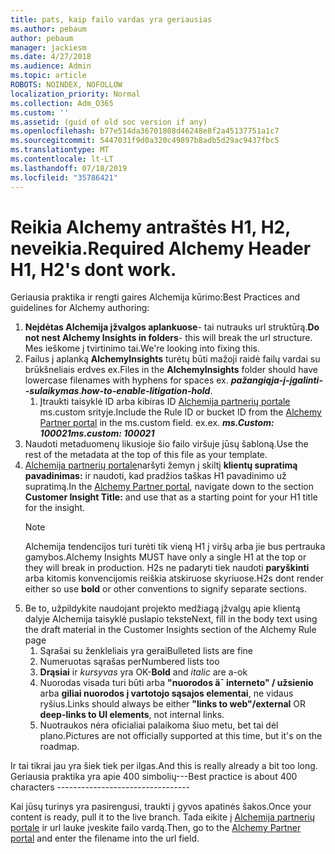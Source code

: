 ```yaml
---
title: pats, kaip failo vardas yra geriausias
ms.author: pebaum
author: pebaum
manager: jackiesm
ms.date: 4/27/2018
ms.audience: Admin
ms.topic: article
ROBOTS: NOINDEX, NOFOLLOW
localization_priority: Normal
ms.collection: Adm_O365
ms.custom: ''
ms.assetid: (guid of old soc version if any)
ms.openlocfilehash: b77e514da36701808d46248e8f2a45137751a1c7
ms.sourcegitcommit: 5447031f9d0a320c49897b8adb5d29ac9437fbc5
ms.translationtype: MT
ms.contentlocale: lt-LT
ms.lasthandoff: 07/18/2019
ms.locfileid: "35786421"
---
```

# <a name="required-alchemy-header-h1-h2s-dont-work"></a><span data-ttu-id="617fe-102">Reikia Alchemy antraštės H1, H2, neveikia.</span><span class="sxs-lookup"><span data-stu-id="617fe-102">Required Alchemy Header H1, H2's dont work.</span></span>
<span data-ttu-id="617fe-103">Geriausia praktika ir rengti gaires Alchemija kūrimo:</span><span class="sxs-lookup"><span data-stu-id="617fe-103">Best Practices and guidelines for Alchemy authoring:</span></span>

1. <span data-ttu-id="617fe-104">**Neįdėtas Alchemija įžvalgos aplankuose**- tai nutrauks url struktūrą.</span><span class="sxs-lookup"><span data-stu-id="617fe-104">**Do not nest Alchemy Insights in folders**- this will break the url structure.</span></span> <span data-ttu-id="617fe-105">Mes ieškome į tvirtinimo tai.</span><span class="sxs-lookup"><span data-stu-id="617fe-105">We're looking into fixing this.</span></span>
1. <span data-ttu-id="617fe-106">Failus į aplanką **AlchemyInsights** turėtų būti mažoji raidė failų vardai su brūkšneliais erdves ex.</span><span class="sxs-lookup"><span data-stu-id="617fe-106">Files in the **AlchemyInsights** folder should have lowercase filenames with hyphens for spaces ex.</span></span> <span data-ttu-id="617fe-107">***pažangiąja-į-įgalinti--sulaikymas***.</span><span class="sxs-lookup"><span data-stu-id="617fe-107">***how-to-enable-litigation-hold***.</span></span>
    1. <span data-ttu-id="617fe-108">Įtraukti taisyklė ID arba kibiras ID [Alchemija partnerių portale](https://alchemyportal.azurewebsites.net) ms.custom srityje.</span><span class="sxs-lookup"><span data-stu-id="617fe-108">Include the Rule ID or bucket ID from the [Alchemy Partner portal](https://alchemyportal.azurewebsites.net) in the ms.custom field.</span></span> <span data-ttu-id="617fe-109">ex.</span><span class="sxs-lookup"><span data-stu-id="617fe-109">ex.</span></span> <span data-ttu-id="617fe-110">***ms.Custom: 100021***</span><span class="sxs-lookup"><span data-stu-id="617fe-110">***ms.custom: 100021***</span></span>
1. <span data-ttu-id="617fe-111">Naudoti metaduomenų likusioje šio failo viršuje jūsų šabloną.</span><span class="sxs-lookup"><span data-stu-id="617fe-111">Use the rest of the metadata at the top of this file as your template.</span></span>
1. <span data-ttu-id="617fe-112">[Alchemija partnerių portale](https://alchemyportal.azurewebsites.net)naršyti žemyn į skiltį **klientų supratimą pavadinimas:** ir naudoti, kad pradžios taškas H1 pavadinimo už supratimą.</span><span class="sxs-lookup"><span data-stu-id="617fe-112">In the [Alchemy Partner portal](https://alchemyportal.azurewebsites.net), navigate down to the section **Customer Insight Title:** and use that as a starting point for your H1 title for the insight.</span></span> 
    > [!NOTE]
    > <span data-ttu-id="617fe-113">Alchemija tendencijos turi turėti tik vieną H1 į viršų arba jie bus pertrauka gamybos.</span><span class="sxs-lookup"><span data-stu-id="617fe-113">Alchemy Insights MUST have only a single H1 at the top or they will break in production.</span></span> <span data-ttu-id="617fe-114">H2s ne padaryti tiek naudoti **paryškinti** arba kitomis konvencijomis reiškia atskiruose skyriuose.</span><span class="sxs-lookup"><span data-stu-id="617fe-114">H2s dont render either so use **bold** or other conventions to signify separate sections.</span></span>
1. <span data-ttu-id="617fe-115">Be to, užpildykite naudojant projekto medžiagą įžvalgų apie klientą dalyje Alchemija taisyklė puslapio tekste</span><span class="sxs-lookup"><span data-stu-id="617fe-115">Next, fill in the body text using the draft material in the Customer Insights section of the Alchemy Rule page</span></span>
    1. <span data-ttu-id="617fe-116">Sąrašai su ženkleliais yra gerai</span><span class="sxs-lookup"><span data-stu-id="617fe-116">Bulleted lists are fine</span></span>
    1. <span data-ttu-id="617fe-117">Numeruotas sąrašas per</span><span class="sxs-lookup"><span data-stu-id="617fe-117">Numbered lists too</span></span>
    1. <span data-ttu-id="617fe-118">**Drąsiai** ir *kursyvas* yra OK-</span><span class="sxs-lookup"><span data-stu-id="617fe-118">**Bold** and *italic* are a-ok</span></span>
    1. <span data-ttu-id="617fe-119">Nuorodas visada turi būti arba **"nuorodos ä¯ interneto" / užsienio** arba **giliai nuorodos į vartotojo sąsajos elementai**, ne vidaus ryšius.</span><span class="sxs-lookup"><span data-stu-id="617fe-119">Links should always be either **"links to web"/external** OR **deep-links to UI elements**, not internal links.</span></span>
    1. <span data-ttu-id="617fe-120">Nuotraukos nėra oficialiai palaikoma šiuo metu, bet tai dėl plano.</span><span class="sxs-lookup"><span data-stu-id="617fe-120">Pictures are not officially supported at this time, but it's on the roadmap.</span></span>

<span data-ttu-id="617fe-121">Ir tai tikrai jau yra šiek tiek per ilgas.</span><span class="sxs-lookup"><span data-stu-id="617fe-121">And this is really already a bit too long.</span></span> <span data-ttu-id="617fe-122">Geriausia praktika yra apie 400 simbolių---</span><span class="sxs-lookup"><span data-stu-id="617fe-122">Best practice is about 400 characters ---------------------------------</span></span>

<span data-ttu-id="617fe-123">Kai jūsų turinys yra pasirengusi, traukti į gyvos apatinės šakos.</span><span class="sxs-lookup"><span data-stu-id="617fe-123">Once your content is ready, pull it to the live branch.</span></span> <span data-ttu-id="617fe-124">Tada eikite į [Alchemija partnerių portale](https://alchemyportal.azurewebsites.net) ir url lauke įveskite failo vardą.</span><span class="sxs-lookup"><span data-stu-id="617fe-124">Then, go to the [Alchemy Partner portal](https://alchemyportal.azurewebsites.net) and enter the filename into the url field.</span></span> 


